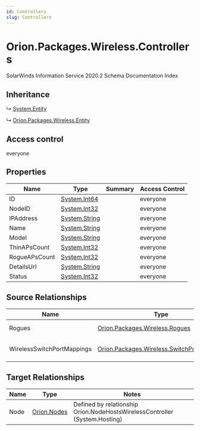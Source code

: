 ```yaml
---
id: Controllers
slug: Controllers
---
```


# Orion.Packages.Wireless.Controllers

SolarWinds Information Service 2020.2 Schema Documentation Index

## Inheritance

↳ [System.Entity](./../System/Entity)

↳ [Orion.Packages.Wireless.Entity](./../Orion.Packages.Wireless/Entity)

## Access control

everyone

## Properties

| Name | Type | Summary | Access Control |
| ------ | ------ | ------ | ------ |
| ID | [System.Int64](https://docs.microsoft.com/en-us/dotnet/api/system.int64) |  | everyone |
| NodeID | [System.Int32](https://docs.microsoft.com/en-us/dotnet/api/system.int32) |  | everyone |
| IPAddress | [System.String](https://docs.microsoft.com/en-us/dotnet/api/system.string) |  | everyone |
| Name | [System.String](https://docs.microsoft.com/en-us/dotnet/api/system.string) |  | everyone |
| Model | [System.String](https://docs.microsoft.com/en-us/dotnet/api/system.string) |  | everyone |
| ThinAPsCount | [System.Int32](https://docs.microsoft.com/en-us/dotnet/api/system.int32) |  | everyone |
| RogueAPsCount | [System.Int32](https://docs.microsoft.com/en-us/dotnet/api/system.int32) |  | everyone |
| DetailsUrl | [System.String](https://docs.microsoft.com/en-us/dotnet/api/system.string) |  | everyone |
| Status | [System.Int32](https://docs.microsoft.com/en-us/dotnet/api/system.int32) |  | everyone |

## Source Relationships

| Name | Type | Notes |
| ------ | ------ | ------ |
| Rogues | [Orion.Packages.Wireless.Rogues](./../Orion.Packages.Wireless/Rogues) | Defined by relationship Orion.ControllerHostsWirelessRogues (System.Hosting) |
| WirelessSwitchPortMappings | [Orion.Packages.Wireless.SwitchPortMapping](./../Orion.Packages.Wireless/SwitchPortMapping) | Defined by relationship Orion.ControllerReferencesWirelessSwitchPortMappings (System.Reference) |

## Target Relationships

| Name | Type | Notes |
| ------ | ------ | ------ |
| Node | [Orion.Nodes](./../Orion/Nodes) | Defined by relationship Orion.NodeHostsWirelessController (System.Hosting) |


